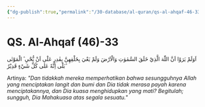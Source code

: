 ```yaml
---
{"dg-publish":true,"permalink":"/30-database/al-quran/qs-al-ahqaf-46-33/"}
---
```



# QS. Al-Ahqaf (46)-33
اَوَلَمْ يَرَوْا اَنَّ اللّٰهَ الَّذِيْ خَلَقَ السَّمٰوٰتِ وَالْاَرْضَ وَلَمْ يَعْيَ بِخَلْقِهِنَّ بِقٰدِرٍ عَلٰٓى اَنْ يُّحْيِ َۧ الْمَوْتٰى  ۗبَلٰٓى اِنَّهٗ عَلٰى كُلِّ شَيْءٍ قَدِيْرٌ 

Artinya: *"Dan tidakkah mereka memperhatikan bahwa sesungguhnya Allah yang menciptakan langit dan bumi dan Dia tidak merasa payah karena menciptakannya, dan Dia kuasa menghidupkan yang mati? Begitulah; sungguh, Dia Mahakuasa atas segala sesuatu."*
